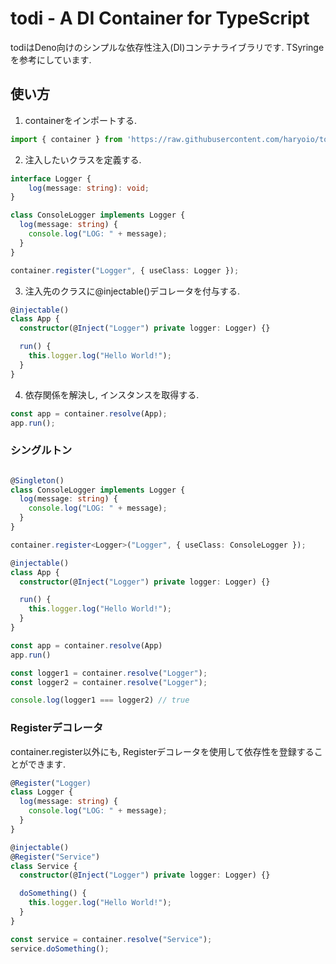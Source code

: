 # todi - A DI Container for TypeScript

todiはDeno向けのシンプルな依存性注入(DI)コンテナライブラリです.
TSyringeを参考にしています.

## 使い方

1. containerをインポートする.

```typescript
import { container } from 'https://raw.githubusercontent.com/haryoio/todi/main/mod.ts';
```

2. 注入したいクラスを定義する.

```typescript
interface Logger {
    log(message: string): void;
}

class ConsoleLogger implements Logger {
  log(message: string) {
    console.log("LOG: " + message);
  }
}

container.register("Logger", { useClass: Logger });
```

3. 注入先のクラスに@injectable()デコレータを付与する.

```typescript
@injectable()
class App {
  constructor(@Inject("Logger") private logger: Logger) {}

  run() {
    this.logger.log("Hello World!");
  }
}
```

4. 依存関係を解決し, インスタンスを取得する.

```typescript
const app = container.resolve(App);
app.run();
```

### シングルトン

```typescript

@Singleton()
class ConsoleLogger implements Logger {
  log(message: string) {
    console.log("LOG: " + message);
  }
}

container.register<Logger>("Logger", { useClass: ConsoleLogger });

@injectable()
class App {
  constructor(@Inject("Logger") private logger: Logger) {}

  run() {
    this.logger.log("Hello World!");
  }
}

const app = container.resolve(App)
app.run()

const logger1 = container.resolve("Logger");
const logger2 = container.resolve("Logger");

console.log(logger1 === logger2) // true

```

### Registerデコレータ

container.register以外にも, Registerデコレータを使用して依存性を登録することができます.

```typescript
@Register("Logger)
class Logger {
  log(message: string) {
    console.log("LOG: " + message);
  }
}

@injectable()
@Register("Service")
class Service {
  constructor(@Inject("Logger") private logger: Logger) {}

  doSomething() {
    this.logger.log("Hello World!");
  }
}

const service = container.resolve("Service");
service.doSomething();
```

